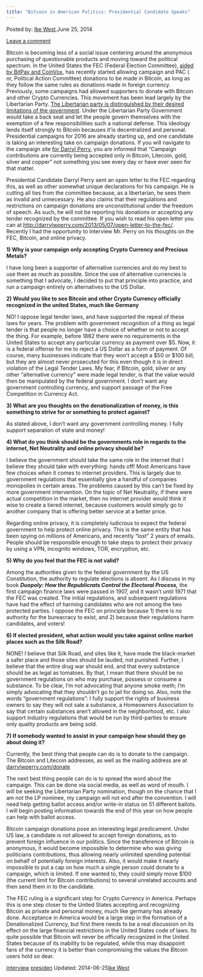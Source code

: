 ```yaml
---
title: "Bitcoin in American Politics: Presidential Candidate Speaks"
---
```


<article class="post-listing post-6149 post type-post status-publish format-standard has-post-thumbnail hentry  tag-interview tag-presiden">
Posted by: <a href="https://www.deepdotweb.com/author/ikewest/" title="">Ike West </a></span>
<span>June 25, 2014</span>
    
<a href="/2014/06/25/bitcoin-in-american-politics-presidential-candidate-speaks/#respond">Leave a comment</a></span>
</p>
<div class="clear"></div>
<div class="entry">
<p>Bitcoin is becoming less of a social issue centering around the anonymous purchasing of questionable products and moving toward the political spectrum. In the United States the FEC (Federal Election Committee), <a href="http://www.broadwayworld.com/bwwgeeks/article/BitPay-and-CoinVox-Connect-Politicians-to-Bitcoin-20140619#.U6OZ7PldUrU">aided by BitPay and CoinVox</a>, has recently started allowing campaign and PAC ( or, Political Action Committee) donations to be made in Bitcoin, as long as they follow the same rules as donations made in foreign currency. Previously, some campaigns had allowed supporters to donate with Bitcoin and other Crypto Currencies. This movement has been lead largely by the Libertarian Party. <a href="http://www.lp.org/platform">The Libertarian party is distinguished by their desired limitations of the government</a>. Under the Libertarian Party Government would take a back seat and let the people govern themselves with the exemption of a few responsibilities such a national defense. This ideology lends itself strongly to Bitcoin becauses it’is decentralized and personal. Presidential campaigns for 2016 are already starting up, and one candidate is taking an interesting take on campaign donations. If you will navigate to the campaign site <a href="http://darrylwperry.com/donate/">for Darryl Perry</a>, you are informed that “Campaign contributions are currently being accepted only in Bitcoin, Litecoin, gold, silver and copper” not something you see every day or have ever seen for that matter.</p>
<p>Presidential Candidate Darryl Perry sent an open letter to the FEC regarding this, as well as other somewhat unique declarations for his campaign. He is cutting all ties from the committee because, as a libertarian, he sees them as invalid and unnecessary. He also claims that their regulations and restrictions on campaign donations are unconstitutional under the freedom of speech. As such, he will not be reporting his donations or accepting any tender recognized by the committee. If you wish to read his open letter you can at <a href="http://darrylwperry.com/2013/05/07/open-letter-to-the-fec/">http://darrylwperry.com/2013/05/07/open-letter-to-the-fec/</a>. Recently I had the opportunity to interview Mr. Perry on his thoughts on the FEC, Bitcoin, and online privacy.</p>
<p><strong>1) Why is your campaign only accepting Crypto Currency and Precious Metals?</strong></p>
<p>I have long been a supporter of alternative currencies and do my best to use them as much as possible. Since the use of alternative currencies is something that I advocate, I decided to put that principle into practice, and run a campaign entirely on alternatives to the US Dollar.</p>
<p><strong>2) Would you like to see Bitcoin and other Crypto Currency officially recognized in the united States, much like Germany</strong></p>
<p>NO! I oppose legal tender laws, and have supported the repeal of these laws for years. The problem with government recognition of a thing as legal tender is that people no longer have a choice of whether or not to accept the thing. For example, before 1862 there were no requirements in the United States to accept any particular currency as payment over $5. Now, it is a federal offense for me to reject a US Dollar as a form of payment. Of course, many businesses indicate that they won&#8217;t accept a $50 or $100 bill, but they are almost never prosecuted for this even though it is in direct violation of the Legal Tender Laws. My fear, if Bitcoin, gold, silver or any other &#8220;alternative currency&#8221; were made legal tender, is that the value would then be manipulated by the federal government. I don&#8217;t want any government controlling currency, and support passage of the Free Competition in Currency Act.</p>
<p><strong>3) What are you thoughts on the denationalization of money, is this something to strive for or something to protect against?</strong></p>
<p>As stated above, I don&#8217;t want any government controlling money. I fully support separation of state and money!</p>
<p><strong>4) What do you think should be the governments role in regards to the internet, Net Neutrality and online privacy should be?</strong></p>
<p>I believe the government should take the same role in the internet that I believe they should take with everything: hands off! Most Americans have few choices when it comes to internet providers. This is largely due to government regulations that essentially give a handful of companies monopolies in certain areas. The problems caused by this can&#8217;t be fixed by more government intervention. On the topic of Net Neutrality, if there were actual competition in the market, then no internet provider would think it wise to create a tiered internet, because customers would simply go to another company that is offering better service at a better price.</p>
<p>Regarding online privacy, it is completely ludicrous to expect the federal government to help protect online privacy. This is the same entity that has been spying on millions of Americans, and recently &#8220;lost&#8221; 2 years of emails. People should be responsible enough to take steps to protect their privacy by using a VPN, incognito windows, TOR, encryption, etc.</p>
<p><strong>5) Why do you feel that the FEC is not valid?</strong></p>
<p>Among the authorities given to the federal government by the US Constitution, the authority to regulate elections is absent. As I discuss in my book <strong><em>Duopoly: How the Republicrats Control the Electoral Process,</em></strong> the first campaign finance laws were passed in 1907, and it wasn&#8217;t until 1971 that the FEC was created. The initial regulations, and subsequent regulations have had the effect of harming candidates who are not among the two protected parties. I oppose the FEC on principle because 1) there is no authority for the bureacracy to exist, and 2) because their regulations harm candidates, and voters!</p>
<p><strong>6) If elected president, what action would you take against online market places such as the Silk Road?</strong></p>
<p>NONE! I believe that Silk Road, and sites like it, have made the black-market a safer place and those sites should be lauded, not punished. Further, I believe that the entire drug war should end, and that every substance should be as legal as tomatoes. By that, I mean that there should be no government regulations on who may purchase, possess or consume a substance. To be clear, I&#8217;m not advocating that anyone smoke meth; I&#8217;m simply advocating that they shouldn&#8217;t go to jail for doing so. Also, note the words &#8220;government regulations&#8221;: I fully support the rights of business owners to say they will not sale a substance, a Homeowners Association to say that certain substances aren&#8217;t allowed in the neighborhood, etc. I also support industry regulations that would be run by third-parties to ensure only quality products are being sold.</p>
<p><strong>7) If somebody wanted to assist in your campaign how should they go about doing it?</strong></p>
<p>Currently, the best thing that people can do is to donate to the campaign. The Bitcoin and Litecoin addresses, as well as the mailing address are at <a href="http://darrylwperry.com/donate">darrylwperry.com/donate</a></p>
<p>The next best thing people can do is to spread the word about the campaign. This can be done via social media, as well as word of mouth. I will be seeking the Libertarian Party nomination, though on the chance that I am not the LP nominee, my campaign will not end after the convention. I will need help getting ballot access and/or write-in status on 51 different ballots. I will begin posting information towards the end of this year on how people can help with ballot access.</p>
<p>Bitcoin campaign donations pose an interesting legal predicament. Under US law, a candidate is not allowed to accept foreign donations, as to prevent foreign influence in our politics. Since the transference of Bitcoin is anonymous, it would become impossible to determine who was giving politicians contributions, thus allowing nearly unlimited spending potential on behalf of potentially foreign interests. Also, it would make it nearly impossible to put a cap on how much a single person could donate to a campaign, which is limited. If one wanted to, they could simply move $100 (the current limit for Bitcoin contributions) to several unrelated accounts and then send them in to the candidate.</p>
<p>The FEC ruling is a significant step for Crypto Currency in America. Perhaps this is one step closer to the United States accepting and recognizing Bitcoin as private and personal money, much like germany has already done. Acceptance in America would be a large step in the formation of a Denationalized Currency, but first there needs to be a real discussion on its effect on the large financial restrictions in the United States code of laws. Its quite possible that Bitcoin will never be officially recognized in the United States because of its inability to be regulated, while this may disappoint fans of the currency it is better than compromising the values the Bitcoin users hold so dear.</p>
</div>
<a href="https://www.deepdotweb.com/tag/interview/" rel="tag">interview</a> <a href="https://www.deepdotweb.com/tag/presiden/" rel="tag">presiden</a></span> 
Updated: 2014-06-25<a href="https://www.deepdotweb.com/author/ikewest/" title="Posts by Ike West" rel="author">Ike West</a></strong></div>
    
